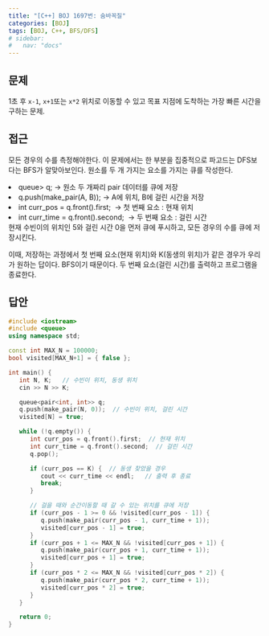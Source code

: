 ```yaml
---
title: "[C++] BOJ 1697번: 숨바꼭질"
categories: [BOJ]
tags: [BOJ, C++, BFS/DFS]
# sidebar:
#   nav: "docs"
---
```


<!-- {% linkpreview "https://www.acmicpc.net/problem/1697" %}{: .notice}
<br> -->

## 문제

1초 후 `x-1`, `x+1`또는 `x*2` 위치로 이동할 수 있고 목표 지점에 도착하는 가장 빠른 시간을 구하는 문제.

## 접근

모든 경우의 수를 측정해야한다. 이 문제에서는 한 부분을 집중적으로 파고드는 DFS보다는 BFS가 알맞아보인다. 원소를 두 개 가지는 요소를 가지는 큐를 작성한다. 

<div>
<li>queue<pair<int, int>> q; → 원소 두 개짜리 pair 데이터를 큐에 저장</li >
<li>q.push(make_pair(A, B)); → A에 위치, B에 걸린 시간을 저장</li>
<li>int curr_pos = q.front().first;  → 첫 번째 요소 : 현재 위치</li>
<li>int curr_time = q.front().second;  → 두 번째 요소 : 걸린 시간</li>

</div>
현재 수빈이의 위치인 5와 걸린 시간 0을 먼저 큐에 푸시하고, 모든 경우의 수를 큐에 저장시킨다. 

이때, 저장하는 과정에서 첫 번째 요소(현재 위치)와 K(동생의 위치)가 같은 경우가 우리가 원하는 답이다. BFS이기 때문이다. 두 번째 요소(걸린 시간)를 출력하고 프로그램을 종료한다. 

## 답안

```cpp
#include <iostream>
#include <queue>
using namespace std;

const int MAX_N = 100000;
bool visited[MAX_N+1] = { false };  

int main() {
   int N, K;   // 수빈이 위치, 동생 위치
   cin >> N >> K;

   queue<pair<int, int>> q; 
   q.push(make_pair(N, 0));  // 수빈이 위치, 걸린 시간
   visited[N] = true;  

   while (!q.empty()) {
      int curr_pos = q.front().first;  // 현재 위치
      int curr_time = q.front().second;  // 걸린 시간
      q.pop();

      if (curr_pos == K) {  // 동생 찾았을 경우
         cout << curr_time << endl;   // 출력 후 종료
         break;
      }

      // 걸을 때와 순간이동할 때 갈 수 있는 위치를 큐에 저장
      if (curr_pos - 1 >= 0 && !visited[curr_pos - 1]) {
         q.push(make_pair(curr_pos - 1, curr_time + 1));
         visited[curr_pos - 1] = true;
      }
      if (curr_pos + 1 <= MAX_N && !visited[curr_pos + 1]) {
         q.push(make_pair(curr_pos + 1, curr_time + 1));
         visited[curr_pos + 1] = true;
      }
      if (curr_pos * 2 <= MAX_N && !visited[curr_pos * 2]) {
         q.push(make_pair(curr_pos * 2, curr_time + 1));
         visited[curr_pos * 2] = true;
      }
   }

   return 0;
}
```